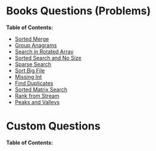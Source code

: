 # Books Questions (Problems)
**Table of Contents:**

  * [Sorted Merge](/src/Sorting%20and%20Searching/Sorted%20Merge/Sorted%20Merge.md)
  * [Group Anagrams](/src/Sorting%20and%20Searching/Group%20Anagrams/Group%20Anagrams.md)
  * [Search in Rotated Array](/src/Sorting%20and%20Searching/Search%20in%20Rotated%20Array/Search%20in%20Rotated%20Array.md)
  * [Sorted Search and No Size](/src/Sorting%20and%20Searching/Sorted%20Search%20and%20No%20Size/Sorted%20Search%20and%20No%20Size.md)
  * [Sparse Search](/src/Sorting%20and%20Searching/Sparse%20Search/Sparse%20Search.md)
  * [Sort Big File](/src/Sorting%20and%20Searching/Sort%20Big%20File/Sort%20Big%20File.md)
  * [Missing Int](/src/Sorting%20and%20Searching/Missing%20Int/Missing%20Int.md)
  * [Find Duplicates](/src/Sorting%20and%20Searching/Find%20Duplicates/Find%20Duplicates.md)
  * [Sorted Matrix Search](/src/Sorting%20and%20Searching/Sorted%20Matrix%20Search/Sorted%20Matrix%20Search.md)
  * [Rank from Stream](/src/Sorting%20and%20Searching/Rank%20from%20Stream/Rank%20from%20Stream.md)
  * [Peaks and Valleys](/src/Sorting%20and%20Searching/Peaks%20and%20Valleys/Peaks%20and%20Valleys.md)
  
# Custom Questions
**Table of Contents:**
